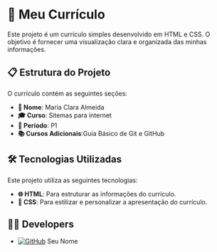 # 📄 Meu Currículo

Este projeto é um currículo simples desenvolvido em HTML e CSS. O objetivo é fornecer uma visualização clara e organizada das minhas informações.

## 📋 Estrutura do Projeto

O currículo contém as seguintes seções:
- **📝 Nome**: Maria Clara Almeida
- **🎓 Curso**: Sitemas para internet
- **📅 Período**: P1
- **📚 Cursos Adicionais**:Guia Básico de Git e GitHub

## 🛠️ Tecnologias Utilizadas

Este projeto utiliza as seguintes tecnologias:
- **🌐 HTML**: Para estruturar as informações do currículo.
- **🎨 CSS**: Para estilizar e personalizar a apresentação do currículo.

## 👨‍💻 Developers

- [![GitHub](https://img.shields.io/badge/GitHub-000?logo=github&logoColor=white)](https://github.com/seu-usuario) Seu Nome